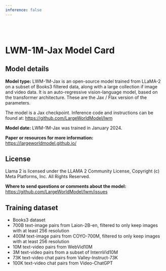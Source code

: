 ```yaml
---
inference: false
---
```


<br>
<br>

# LWM-1M-Jax Model Card

## Model details

**Model type:**
LWM-1M-Jax is an open-source model trained from LLaMA-2 on a subset of Books3 filtered data, along with a large collection if image and video data. It is an auto-regressive vision-language model, based on the transformer architecture. These are the Jax / Flax version of the parameters.

The model is a Jax checkpoint. Inference code and instructions can be found at: https://github.com/LargeWorldModel/lwm

**Model date:**
LWM-1M-Jax was trained in January 2024.

**Paper or resources for more information:**
https://largeworldmodel.github.io/

## License
Llama 2 is licensed under the LLAMA 2 Community License, 
Copyright (c) Meta Platforms, Inc. All Rights Reserved.

**Where to send questions or comments about the model:**
https://github.com/LargeWorldModel/lwm/issues

## Training dataset
- Books3 dataset
- 700B text-image pairs from Laion-2B-en, filtered to only keep images with at least 256 resolution
- 400M text-image pairs from COYO-700M, filtered to only keep images with at least 256 resolution
- 10M text-video pairs from WebVid10M
- 3M text-video pairs from a subset of InternVid10M
- 73K text-video chat pairs from Valley-Instruct-73K 
- 100K text-video chat pairs from Video-ChatGPT